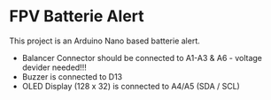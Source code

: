 # FPV Batterie Alert

This project is an Arduino Nano based batterie alert. 

* Balancer Connector should be connected to A1-A3 & A6 - voltage devider needed!!!
* Buzzer is connected to D13
* OLED Display (128 x 32) is connected to A4/A5 (SDA / SCL)
